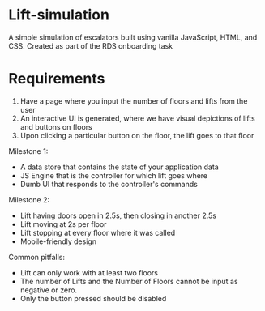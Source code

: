# Lift-simulation
A simple simulation of escalators built using vanilla JavaScript, HTML, and CSS. Created as part of the RDS onboarding task

# Requirements
  1. Have a page where you input the number of floors and lifts from the user
  2. An interactive UI is generated, where we have visual depictions of lifts and buttons on floors
  3. Upon clicking a particular button on the floor, the lift goes to that floor

  Milestone 1:
   - A data store that contains the state of your application data
   - JS Engine that is the controller for which lift goes where
   - Dumb UI that responds to the controller's commands
   
  Milestone 2:
   - Lift having doors open in 2.5s, then closing in another 2.5s
   - Lift moving at 2s per floor
   - Lift stopping at every floor where it was called
   - Mobile-friendly design

Common pitfalls:
  - Lift can only work with at least two floors
  - The number of Lifts and the Number of Floors cannot be input as negative or zero.
  - Only the button pressed should be disabled

